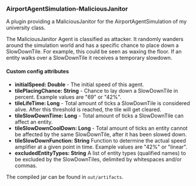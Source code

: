 ### AirportAgentSimulation-MaliciousJanitor

A plugin providing a MaliciousJanitor for the AirportAgentSimulation of my university class.

The MaliciousJanitor Agent is classified as attacker.
It randomly wanders around the simulation world and has a specific chance to place down a SlowDownTile. For example, this could be seen as waxing the floor.
If an entity walks over a SlowDownTile it receives a temporary slowdown.

#### Custom config attributes

- **initialSpeed: Double** - The initial speed of this agent.
- **tilePlacingChance: String** - Chance to lay down a SlowDownTile in percent. Example values are "69" or "42%".
- **tileLifeTime: Long** - Total amount of ticks a SlowDownTile is considered alive. After this threshold is reached, the tile will get cleared.
- **tileSlowDownTime: Long** - Total amount of ticks a SlowDownTile can affect an entity.
- **tileSlowDownCoolDown: Long** - Total amount of ticks an entity cannot be affected by the same SlowDownTile, after it has been slowed down.
- **tileSlowDownFunction: String** Function to determine the actual speed amplifier at a given point in time. Example values are "42%" or "linear".
- **excludedEntityTypes: String** A list of entity types (qualified names) to be excluded by the SlowDownTiles, delimited by whitespaces and/or commas.

The compiled jar can be found in `out/artifacts`.